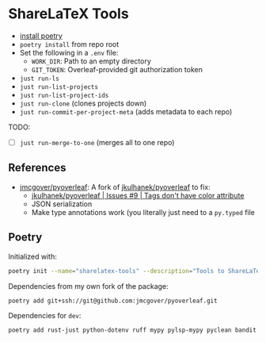 # ShareLaTeX Tools

- [install poetry ](https://python-poetry.org/docs/#installation)
- `poetry install` from repo root
- Set the following in a `.env` file:
    - `WORK_DIR`: Path to an empty directory
    - `GIT_TOKEN`: Overleaf-provided git authorization token
- `just run-ls`
- `just run-list-projects`
- `just run-list-project-ids`
- `just run-clone` (clones projects down)
- `just run-commit-per-project-meta` (adds metadata to each repo)

TODO:
- [ ] `just run-merge-to-one` (merges all to one repo)

## References

- [jmcgover/pyoverleaf](https://github.com/jmcgover/pyoverleaf): A fork of [jkulhanek/pyoverleaf](https://github.com/jkulhanek/pyoverleaf) to fix:
    - [jkulhanek/pyoverleaf | Issues #9 | Tags don't have color attribute](https://github.com/jkulhanek/pyoverleaf/issues/9)
    - JSON serialization
    - Make type annotations work (you literally just need to a `py.typed` file

## Poetry

Initialized with:
```bash
poetry init --name="sharelatex-tools" --description="Tools to ShareLaTeX projects into git repos." --author='Jeffrey McGovern <jeff@jdmcg.org>' --python='>=3.11,<4.0' --no-interaction
```

Dependencies from my own fork of the package:
```bash
poetry add git+ssh://git@github.com:jmcgover/pyoverleaf.git
```

Dependencies for `dev`:
```bash
poetry add rust-just python-dotenv ruff mypy pylsp-mypy pyclean bandit --group=dev
```
